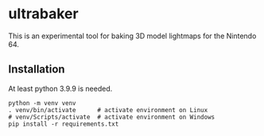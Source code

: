 # ultrabaker

This is an experimental tool for baking 3D model lightmaps for the Nintendo 64.

## Installation

At least python 3.9.9 is needed.

    python -m venv venv
    . venv/bin/activate      # activate environment on Linux
    # venv/Scripts/activate  # activate environment on Windows
    pip install -r requirements.txt